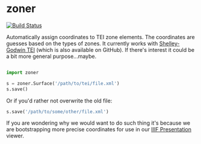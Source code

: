 zoner 
=====

[![Build Status](https://travis-ci.org/umd-mith/zoner.svg)](http://travis-ci.org/umd-mith/zoner)

Automatically assign coordinates to TEI zone elements. The coordinates are
guesses based on the types of zones. It currently works with 
[Shelley-Godwin TEI](http://github.com/umd-mith/sga/) (which is also available 
on GitHub). If there's interest it could be a bit more general purpose...maybe.

```python

import zoner

s = zoner.Surface('/path/to/tei/file.xml')
s.save()
```

Or if you'd rather not overwrite the old file:

```python
s.save('/path/to/some/other/file.xml')
```

If you are wondering why we would want to do such thing it's because 
we are bootstrapping more precise coordinates for use in our 
[IIIF Presentation](http://iiif.io/api/presentation/2.0/) viewer.

